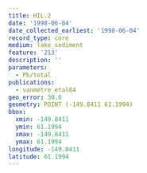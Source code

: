```yaml
---
title: HIL.2
date: '1998-06-04'
date_collected_earliest: '1998-06-04'
record_type: core
medium: lake_sediment
feature: '213'
description: ''
parameters:
  - Pb/total
publications:
  - vanmetre_etal04
geo_error: 30.0
geometry: POINT (-149.8411 61.1994)
bbox:
  xmin: -149.8411
  ymin: 61.1994
  xmax: -149.8411
  ymax: 61.1994
longitude: -149.8411
latitude: 61.1994
---
```

